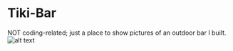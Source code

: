 # Tiki-Bar
NOT coding-related; just a place to show pictures of an outdoor bar I built. 
![alt text](Tiki-Bar/door.png "Level 3")
